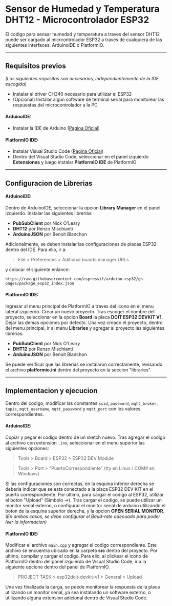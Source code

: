 # Sensor de Humedad y Temperatura DHT12 - Microcontrolador ESP32

El codigo para sensar humedad y temperatura a traves del sensor DHT12 puede ser cargado al micrcontrolador ESP32 a traves de cualquiera de las siguientes interfaces: ArduinoIDE o PlatformIO.

---

## Requisitos previos
*(Los siguientes requisitos son necesarios, independientemente de la IDE escogida)*
- Instalar el driver CH340 necesario para utilizar el ESP32 
- (Opcional) Instalar algun software de terminal serial para monitorear las respuestas del microcontrolador a la PC

#### ArduinoIDE:

- Instalar la IDE de Arduino ([Pagina Oficial](https://www.arduino.cc/en/software))

#### PlatformIO IDE:

- Instalar Visual Studio Code ([Pagina Oficial](https://code.visualstudio.com/))
- Dentro del Visual Studio Code, seleccionar en el panel izquierdo **Extensiones** y luego instalar **PlatformIO IDE** de PlatformIO

---

## Configuracion de Librerias

#### ArduinoIDE:

Dentro de ArduinoIDE, seleccionar la opcion **Library Manager** en el panel izquierdo. Instalar las siguientes librerias:

- **PubSubClient** por Nick O'Leary
- **DHT12** por Renzo Mischianti
- **ArduinoJSON** por Benoit Blanchon

Adicionalmente, se deben instalar las configuraciones de placas ESP32 dentro del IDE. Para ello, ir a:

> File > Preferences > Aditional boards manager URLs

y colocar el siguiente enlance:

`https://raw.githubusercontent.com/espressif/arduino-esp32/gh-pages/package_esp32_index.json`

#### PlatformIO IDE:

Ingresar al menu principal de PlatformIO a traves del icono en el menu lateral izquierdo. Crear un nuevo proyecto. Tras escoger el nombre del proyecto, seleccionar en la opcion **Board** la placa **DOIT ESP32 DEVKIT V1**. Dejar las demas opciones por defecto. Una vez creado el proyecto, dentro del menu principal, ir al menu **Libraries** y agregar al proyecto las siguientes librerias:

- **PubSubClient** por Nick O'Leary
- **DHT12** por Renzo Mischianti
- **ArduinoJSON** por Benoit Blanchon

Se puede verificar que las librerias se instalaron correctamente, revisando el archivo **platformio.ini** dentro del proyecto en la seccion "libraries".

---

## Implementacion y ejecucion

Dentro del codigo, modificar las constantes `ssid`, `password`, `mqtt_broker`, `topic`, `mqtt_username`, `mqtt_password` y `mqtt_port` con los valores correspondientes. 

#### ArduinoIDE:

Copiar y pegar el codigo dentro de un sketch nuevo. Tras agregar el codigo al archivo con extension `.ino`, seleccionar en el menu superior las siguientes opciones:

> Tools > Board > ESP32 > ESP32 DEV Module

> Tools > Port > "PuertoCorrespondiente" (tty en Linux / COM# en Windows)

Si las configuraciones son correctas, en la esquina inferior derecha se deberia indicar que se esta conectado a la placa ESP32 DEV KIT en el puerto correspondiente.
Por ultimo, para cargar el codigo al ESP32, utilizar el boton "Upload" (Simbolo &rarr;). Tras cargar el codigo, se puede utilizar un monitor serial externo, o configurar el monitor serial de arduino utilizando el boton de la esquina superior derecha, y la opcion **OPEN SERIAL MONITOR**. 
*(En ambos casos, se debe configurar el Baud-rate adecuado para poder leer la informacion)*

#### PlatformIO IDE:

Modificar el archivo `main.cpp` y agregar el codigo correspondiente. Este archivo se encuentra ubicado en la carpeta **src** dentro del proyecto. Por ultimo, compilar y cargar el codigo. Para ello, al clickear el icono de PlatformIO dentro del panel izquierdo de Visual Studio Code, ir a la siguiente opcione dentro del panel de PlatformIO.

> PROJECT TASK > esp32doit-devkit-v1 > General > Upload

Una vez finalizada la carga, se puede monitorear la respuesta de la placa utilizando un monitor serial, ya sea instalando un software externo, o utilizando alguna extension adicional dentro de Visual Studio Code.
